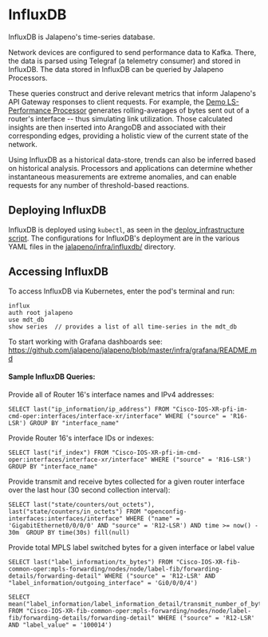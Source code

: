 # InfluxDB

InfluxDB is Jalapeno's time-series database.

Network devices are configured to send performance data to Kafka. There, the data is parsed using Telegraf (a telemetry consumer) and stored in InfluxDB. The data stored in InfluxDB can be queried by Jalapeno Processors.

These queries construct and derive relevant metrics that inform Jalapeno's API Gateway responses to client requests. For example, the [Demo LS-Performance Processor](https://github.com/jalapeno/demo-processors/tree/main/lsv4-perf) generates rolling-averages of bytes sent out of a router's interface -- thus simulating link utilization. Those calculated insights are then inserted into ArangoDB and associated with their corresponding edges, providing a holistic view of the current state of the network.

Using InfluxDB as a historical data-store, trends can also be inferred based on historical analysis. Processors and applications can determine whether instantaneous measurements are extreme anomalies, and can enable requests for any number of threshold-based reactions. 

## Deploying InfluxDB
InfluxDB is deployed using `kubectl`, as seen in the [deploy_infrastructure script](../deploy_infrastructure.sh). The configurations for InfluxDB's deployment are in the various YAML files in the [jalapeno/infra/influxdb/](.) directory.

## Accessing InfluxDB
To access InfluxDB via Kubernetes, enter the pod's terminal and run:
```
influx
auth root jalapeno
use mdt_db
show series  // provides a list of all time-series in the mdt_db
```
To start working with Grafana dashboards see:
https://github.com/jalapeno/jalapeno/blob/master/infra/grafana/README.md

#### Sample InfluxDB Queries:
Provide all of Router 16's interface names and IPv4 addresses:
```
SELECT last("ip_information/ip_address") FROM "Cisco-IOS-XR-pfi-im-cmd-oper:interfaces/interface-xr/interface" WHERE ("source" = 'R16-LSR') GROUP BY "interface_name"
```

Provide Router 16's interface IDs or indexes:
```
SELECT last("if_index") FROM "Cisco-IOS-XR-pfi-im-cmd-oper:interfaces/interface-xr/interface" WHERE ("source" = 'R16-LSR') GROUP BY "interface_name"
```

Provide transmit and receive bytes collected for a given router interface over the last hour (30 second collection interval):
```
SELECT last("state/counters/out_octets"), last("state/counters/in_octets") FROM "openconfig-interfaces:interfaces/interface" WHERE ("name" = 'GigabitEthernet0/0/0/0' AND "source" = 'R12-LSR') AND time >= now() - 30m  GROUP BY time(30s) fill(null)
```

Provide total MPLS label switched bytes for a given interface or label value
```
SELECT last("label_information/tx_bytes") FROM "Cisco-IOS-XR-fib-common-oper:mpls-forwarding/nodes/node/label-fib/forwarding-details/forwarding-detail" WHERE ("source" = 'R12-LSR' AND "label_information/outgoing_interface" = 'Gi0/0/0/4')

SELECT mean("label_information/label_information_detail/transmit_number_of_bytes_switched") FROM "Cisco-IOS-XR-fib-common-oper:mpls-forwarding/nodes/node/label-fib/forwarding-details/forwarding-detail" WHERE ("source" = 'R12-LSR' AND "label_value" = '100014') 
```

